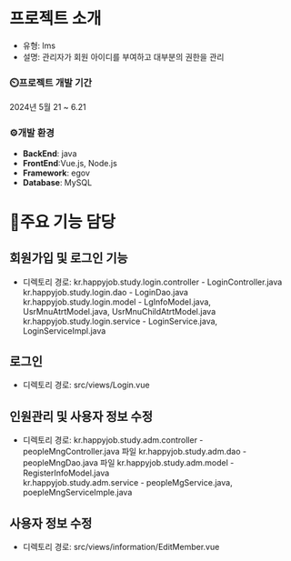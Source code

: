 


# 프로젝트 소개
- 유형: lms 
- 설명: 관리자가 회원 아이디를 부여하고 대부분의 권한을 관리  

### ⏲️프로젝트 개발 기간
2024년 5월 21 ~ 6.21 

### ⚙️개발 환경
 + **BackEnd**: java
 + **FrontEnd**:Vue.js, Node.js
 + **Framework**: egov
 + **Database**: MySQL

# 📌주요 기능 담당

## 회원가입 및 로그인 기능 
+ 디렉토리 경로: 
	kr.happyjob.study.login.controller - LoginController.java 
	kr.happyjob.study.login.dao - LoginDao.java
	kr.happyjob.study.login.model - LgInfoModel.java, UsrMnuAtrtModel.java, UsrMnuChildAtrtModel.java
	kr.happyjob.study.login.service - LoginService.java, LoginServiceImpl.java
	
## 로그인
+ 디렉토리 경로: src/views/Login.vue

## 인원관리 및 사용자 정보 수정
+ 디렉토리 경로: 
	kr.happyjob.study.adm.controller - peopleMngController.java 파일 
	kr.happyjob.study.adm.dao - peopleMngDao.java 파일 
	kr.happyjob.study.adm.model - RegisterInfoModel.java                           
	kr.happyjob.study.adm.service - peopleMgService.java, poepleMngServiceImple.java

## 사용자 정보 수정
+ 디렉토리 경로: src/views/information/EditMember.vue